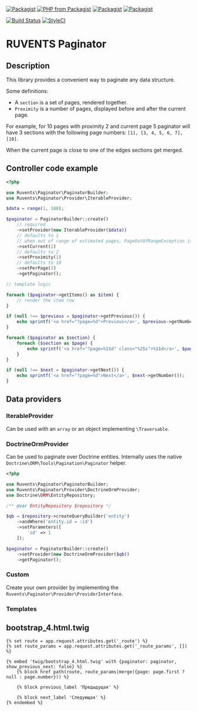[![Packagist](https://img.shields.io/packagist/l/ruvents/paginator.svg)](LICENSE)
[![PHP from Packagist](https://img.shields.io/packagist/php-v/ruvents/paginator.svg)](https://packagist.org/packages/ruvents/paginator)
[![Packagist](https://img.shields.io/packagist/v/ruvents/paginator.svg)](https://packagist.org/packages/ruvents/paginator)
[![Packagist](https://img.shields.io/packagist/dt/ruvents/paginator.svg)](https://packagist.org/packages/ruvents/paginator)

[![Build Status](https://travis-ci.org/ruvents/paginator.svg?branch=master)](https://travis-ci.org/ruvents/paginator)
[![StyleCI](https://styleci.io/repos/110376774/shield?branch=master)](https://styleci.io/repos/110376774)

# RUVENTS Paginator

## Description

This library provides a convenient way to paginate any data structure.

Some definitions:
- A `section` is a set of pages, rendered together.
- `Proximity` is a number of pages, displayed before and after the current page.

For example, for 10 pages with proximity 2 and current page 5 paginator will have 3 sections with the following page numbers: `[1], [3, 4, 5, 6, 7], [10]`.

When the current page is close to one of the edges sections get merged.


## Controller code example

```php
<?php

use Ruvents\Paginator\PaginatorBuilder;
use Ruvents\Paginator\Provider\IterableProvider;

$data = range(1, 100);

$paginator = PaginatorBuilder::create()
    // required
    ->setProvider(new IterableProvider($data))
    // defaults to 1
    // when out of range of estimated pages, PageOutOfRangeException is thrown
    ->setCurrent(2)
    // defaults to 2
    ->setProximity(1)
    // defaults to 10
    ->setPerPage(3)
    ->getPaginator();

// template logic

foreach ($paginator->getItems() as $item) {
    // render the item row
}

if (null !== $previous = $paginator->getPrevious()) {
    echo sprintf('<a href="?page=%d">Previous</a>', $previous->getNumber());
}

foreach ($paginator as $section) {
    foreach ($section as $page) {
        echo sprintf('<a href="?page=%1$d" class="%2$s">%1$d</a>', $page->getNumber(), $page->isCurrent() ? 'active' : '');
    }
}

if (null !== $next = $paginator->getNext()) {
    echo sprintf('<a href="?page=%d">Next</a>', $next->getNumber());
}
```

## Data providers

### IterableProvider

Can be used with an `array` or an object implementing `\Traversable`.

### DoctrineOrmProvider

Can be used to paginate over Doctrine entities. Internally uses the native `Doctrine\ORM\Tools\Pagination\Paginator` helper.

```php
<?php

use Ruvents\Paginator\PaginatorBuilder;
use Ruvents\Paginator\Provider\DoctrineOrmProvider;
use Doctrine\ORM\EntityRepository;

/** @var EntityRepository $repository */

$qb = $repository->createQueryBuilder('entity')
    ->andWhere('entity.id = :id')
    ->setParameters([
        'id' => 1
    ]);

$paginator = PaginatorBuilder::create()
    ->setProvider(new DoctrineOrmProvider($qb))
    ->getPaginator();
```

### Custom

Create your own provider by implementing the `Ruvents\Paginator\Provider\ProviderInterface`.

### Templates

## bootstrap_4.html.twig

```twig
{% set route = app.request.attributes.get('_route') %}
{% set route_params = app.request.attributes.get('_route_params', []) %}

{% embed 'twig/bootstrap_4.html.twig' with {paginator: paginator, show_previous_next: false} %}
    {% block href path(route, route_params|merge({page: page.first ? null : page.number})) %}

    {% block previous_label 'Предыдущая' %}

    {% block next_label 'Следующая' %}
{% endembed %}
```
